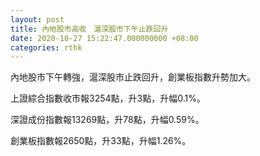```yaml
---
layout: post
title: 內地股市高收　滬深股市下午止跌回升
date: 2020-10-27 15:22:47.000000000 +08:00
categories: rthk
---
```


內地股市下午轉強，滬深股市止跌回升，創業板指數升勢加大。

上證綜合指數收市報3254點，升3點，升幅0.1%。

深證成份指數報13269點，升78點，升幅0.59%。

創業板指數報2650點，升33點，升幅1.26%。
